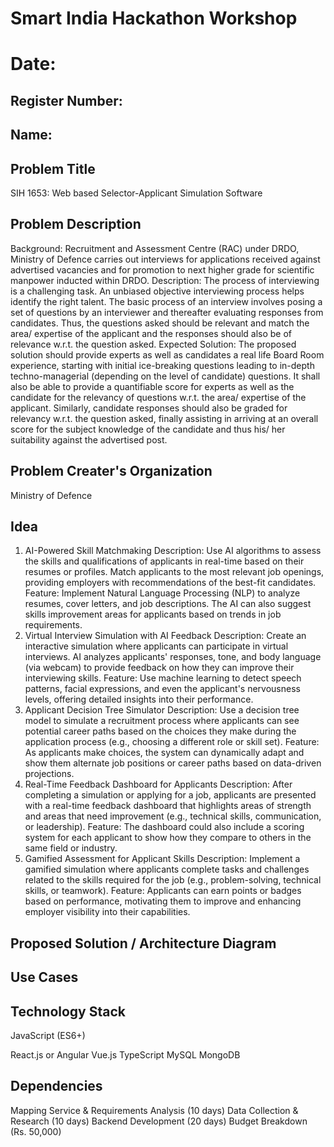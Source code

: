 # Smart India Hackathon Workshop
# Date:
## Register Number:
## Name:
## Problem Title
SIH 1653: Web based Selector-Applicant Simulation Software
## Problem Description
Background: Recruitment and Assessment Centre (RAC) under DRDO, Ministry of Defence carries out interviews for applications received against advertised vacancies and for promotion to next higher grade for scientific manpower inducted within DRDO. Description: The process of interviewing is a challenging task. An unbiased objective interviewing process helps identify the right talent. The basic process of an interview involves posing a set of questions by an interviewer and thereafter evaluating responses from candidates. Thus, the questions asked should be relevant and match the area/ expertise of the applicant and the responses should also be of relevance w.r.t. the question asked. Expected Solution: The proposed solution should provide experts as well as candidates a real life Board Room experience, starting with initial ice-breaking questions leading to in-depth techno-managerial (depending on the level of candidate) questions. It shall also be able to provide a quantifiable score for experts as well as the candidate for the relevancy of questions w.r.t. the area/ expertise of the applicant. Similarly, candidate responses should also be graded for relevancy w.r.t. the question asked, finally assisting in arriving at an overall score for the subject knowledge of the candidate and thus his/ her suitability against the advertised post.

## Problem Creater's Organization
Ministry of Defence

## Idea
1. AI-Powered Skill Matchmaking
Description: Use AI algorithms to assess the skills and qualifications of applicants in real-time based on their resumes or profiles. Match applicants to the most relevant job openings, providing employers with recommendations of the best-fit candidates.
Feature: Implement Natural Language Processing (NLP) to analyze resumes, cover letters, and job descriptions. The AI can also suggest skills improvement areas for applicants based on trends in job requirements.
2. Virtual Interview Simulation with AI Feedback
Description: Create an interactive simulation where applicants can participate in virtual interviews. AI analyzes applicants' responses, tone, and body language (via webcam) to provide feedback on how they can improve their interviewing skills.
Feature: Use machine learning to detect speech patterns, facial expressions, and even the applicant's nervousness levels, offering detailed insights into their performance.
3. Applicant Decision Tree Simulator
Description: Use a decision tree model to simulate a recruitment process where applicants can see potential career paths based on the choices they make during the application process (e.g., choosing a different role or skill set).
Feature: As applicants make choices, the system can dynamically adapt and show them alternate job positions or career paths based on data-driven projections.
4. Real-Time Feedback Dashboard for Applicants
Description: After completing a simulation or applying for a job, applicants are presented with a real-time feedback dashboard that highlights areas of strength and areas that need improvement (e.g., technical skills, communication, or leadership).
Feature: The dashboard could also include a scoring system for each applicant to show how they compare to others in the same field or industry.
5. Gamified Assessment for Applicant Skills
Description: Implement a gamified simulation where applicants complete tasks and challenges related to the skills required for the job (e.g., problem-solving, technical skills, or teamwork).
Feature: Applicants can earn points or badges based on performance, motivating them to improve and enhancing employer visibility into their capabilities.


## Proposed Solution / Architecture Diagram


## Use Cases


## Technology Stack
JavaScript (ES6+)

React.js or Angular
Vue.js
TypeScript
MySQL
MongoDB


## Dependencies
Mapping Service & Requirements Analysis (10 days)
Data Collection & Research (10 days)
Backend Development (20 days)
Budget Breakdown (Rs. 50,000)
